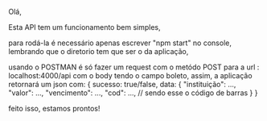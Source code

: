 Olá,

Esta API tem um funcionamento bem simples,

para rodá-la é necessário apenas escrever "npm start" no console, lembrando que o diretorio tem que ser o da aplicação,

usando o POSTMAN é só fazer um request com o metódo POST para a url : localhost:4000/api
com o body tendo o campo boleto,
assim, a aplicação retornará um json com: 
{
    sucesso: true/false,
    data: {
        "instituição": ...,
        "valor": ...,
        "vencimento": ...,
        "cod": ..., // sendo esse o código de barras
    }
}


feito isso, estamos prontos!